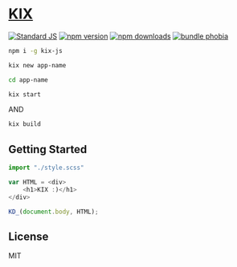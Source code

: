 # [KIX](https://kixjs.ml/)

[![Standard JS][standard-js-src]][standard-js-href]
[![npm version][npm-version-src]][npm-version-href]
[![npm downloads][npm-downloads-src]][npm-downloads-href]
[![bundle phobia][bundle-phobia-src]][bundle-phobia-href]
 


```bash
npm i -g kix-js
```
```bash
kix new app-name
```
```bash
cd app-name
```
```bash
kix start
```
AND
```bash
kix build
```

## Getting Started

```js
import "./style.scss"

var HTML = <div>
    <h1>KIX :)</h1> 
</div>

KD_(document.body, HTML);  
```



## License

MIT

<!-- Refs -->
[standard-js-src]: https://img.shields.io/badge/license-MIT-brightgreen?&style=flat-square
[standard-js-href]: https://github.com/Generalsimus/KIX/blob/master/LICENSE

[npm-version-src]: https://img.shields.io/npm/v/kix-js?&style=flat-square
[npm-version-href]: https://www.npmjs.com/package/kix-js

[npm-downloads-src]: https://img.shields.io/npm/dt/kix-js?&style=flat-square
[npm-downloads-href]: https://www.npmjs.com/package/kix-js

[bundle-phobia-src]: https://img.shields.io/bundlephobia/min/kix-js?&style=flat-square
[bundle-phobia-href]: https://packagephobia.com/result?p=kix-js
